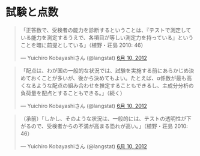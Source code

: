 
# 試験と点数

<blockquote class="twitter-tweet" lang="ja"><p>「正答数で、受検者の能力を診断するということは、『テストで測定している能力を測定するうえで、各項目が等しい測定力を持っている』ということを暗に前提としている」（植野・荘島 2010: 46）</p>&mdash; Yuichiro Kobayashiさん (@langstat) <a href="https://twitter.com/langstat/status/211731380676198400" data-datetime="2012-06-10T08:07:49+00:00">6月 10, 2012</a></blockquote>

<blockquote class="twitter-tweet" lang="ja"><p>「配点は、わが国の一般的な状況では、試験を実施する前にあらかじめ決めておくことが多いが、後から決めてもよい。たとえば、α係数が最も高くなるような配点の組み合わせを推定することもできるし、主成分分析の負荷量を配点とすることもできる。」（続く）</p>&mdash; Yuichiro Kobayashiさん (@langstat) <a href="https://twitter.com/langstat/status/211731997389889537" data-datetime="2012-06-10T08:10:16+00:00">6月 10, 2012</a></blockquote>

<blockquote class="twitter-tweet" lang="ja"><p>（承前）「しかし、そのような状況は、一般的には、テストの透明性が下がるので、受検者からの不満が高まる恐れが高い。」（植野・荘島 2010: 46）</p>&mdash; Yuichiro Kobayashiさん (@langstat) <a href="https://twitter.com/langstat/status/211732264772571136" data-datetime="2012-06-10T08:11:20+00:00">6月 10, 2012</a></blockquote>
